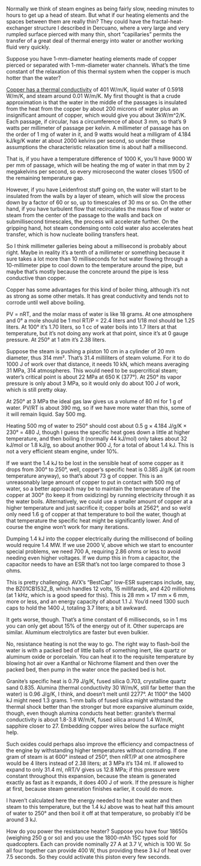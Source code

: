 Normally we think of steam engines as being fairly slow, needing
minutes to hours to get up a head of steam.  But what if our heating
elements and the spaces between them are really thin?  They could have
the fractal-heat-exchanger structure I described in Dercuano, where a
very large and very rumpled surface pierced with many thin, short
“capillaries” permits the transfer of a great deal of thermal energy
into water or another working fluid very quickly.

Suppose you have 1-mm-diameter heating elements made of copper pierced
or separated with 1-mm-diameter water channels.  What’s the time
constant of the relaxation of this thermal system when the copper is
much hotter than the water?

[Copper has a thermal conductivity][0] of 401 W/m/K, liquid water of
0.5918 W/m/K, and steam around 0.01 W/m/K.  My first thought is that a
crude approximation is that the water in the middle of the passages is
insulated from the heat from the copper by about 200 microns of water
plus an insignificant amount of copper, which would give you about
3kW/m^2/K.  Each passage, if circular, has a circumference of about 3
mm, so that’s 9 watts per millimeter of passage per kelvin.  A
millimeter of passage has on the order of 1 mg of water in it, and 9
watts would heat a milligram of 4.184 kJ/kg/K water at about 2000
kelvins per second, so under these assumptions the characteristic
relaxation time is about half a millisecond.

[0]: https://en.wikipedia.org/wiki/List_of_thermal_conductivities

That is, if you have a temperature difference of 1000 K, you’ll have
9000 W per mm of passage, which will be heating the mg of water in
that mm by 2 megakelvins per second, so every microsecond the water
closes 1/500 of the remaining temperature gap.

However, if you have Leidenfrost stuff going on, the water will start
to be insulated from the walls by a layer of steam, which will slow
the process down by a factor of 60 or so, up to timescales of 30 ms or
so.  On the other hand, if you have turbulent flow that recirculates
the mass flow of water or steam from the center of the passage to the
walls and back on submillisecond timescales, the process will
accelerate further.  On the gripping hand, hot steam condensing onto
cold water also accelerates heat transfer, which is how nucleate
boiling transfers heat.

So I think millimeter galleries being about a millisecond is probably
about right.  Maybe in reality it’s a tenth of a millimeter or
something because it sure takes a lot more than 10 milliseconds for
hot water flowing through a 10-millimeter pipe to cool down to the
temperature around the pipe, but maybe that’s mostly because the
concrete around the pipe is less conductive than copper.

Copper has some advantages for this kind of boiler thing, although
it’s not as strong as some other metals.  It has great conductivity
and tends not to corrode until well above boiling.

PV = nRT, and the molar mass of water is like 18 grams.  At one
atmosphere and 0° a mole should be 1 mol RT/P = 22.4 liters and 1/18
mol should be 1.25 liters.  At 100° it’s 1.70 liters, so 1 cc of water
boils into 1.7 liters at that temperature, but it’s not doing any work
at that point, since it’s at 0 gauge pressure.  At 250° at 1 atm it’s
2.38 liters.

Suppose the steam is pushing a piston 10 cm in a cylinder of 20 mm
diameter, thus 314 mm².  That’s 31.4 milliliters of steam volume.  For
it to do 1000 J of work over that distance, it needs 10 kN, which
means averaging 31 MPa, 314 atmospheres.  This would need to be
supercritical steam; water’s critical point is about 22 MPa at 650 K
(377°).  At 250° its vapor pressure is only about 3 MPa, so it would
only do about 100 J of work, which is still pretty okay.

At 250° at 3 MPa the ideal gas law gives us a volume of 80 ml for 1 g
of water.  PV/RT is about 390 mg, so if we have more water than this,
some of it will remain liquid.  Say 500 mg.

Heating 500 mg of water to 250° should cost about 0.5 g × 4.184 J/g/K
× 230° = 480 J, though I guess the specific heat goes down a little at
higher temperature, and then boiling it (normally 44 kJ/mol) only
takes about 32 kJ/mol or 1.8 kJ/g, so about another 900 J, for a total
of about 1.4 kJ.  This is not a very efficient steam engine, under
10%.

If we want the 1.4 kJ to be lost in the sensible heat of some copper
as it drops from 300° to 250°, well, copper’s specific heat is 0.385
J/g/K (at room temperature anyway), so that’s about 73 g of copper.
This is an unreasonably large amount of copper to put in contact with
500 mg of water, so a better approach may be to maintain the
temperature of the copper at 300° (to keep it from oxidizing) by
running electricity through it as the water boils.  Alternatively, we
could use a smaller amount of copper at a higher temperature and just
sacrifice it; copper boils at 2562°, and so we’d only need 1.6 g of
copper at that temperature to boil the water, though at that
temperature the specific heat might be significantly lower.  And of
course the engine won’t work for many iterations.

Dumping 1.4 kJ into the copper electrically during the millisecond of
boiling would require 1.4 MW.  If we use 2000 V, above which we start
to encounter special problems, we need 700 A, requiring 2.86 ohms or
less to avoid needing even higher voltages.  If we dump this in from a
capacitor, the capacitor needs to have an ESR that’s not too large
compared to those 3 ohms.

This is pretty challenging.  AVX’s “BestCap” low-ESR supercaps
include, say, the BZ01CB153Z_B, which handles 12 volts, 15
millifarads, and 420 milliohms (at 1 kHz, which is a good speed for
this).  This is 28 mm × 17 mm × 6 mm, more or less, and an energy
capacity of about 1.1 J.  You’d need 1300 such caps to hold the 1400
J, totaling 3.7 liters; a bit awkward.

It gets worse, though.  That’s a time constant of 6 milliseconds, so
in 1 ms you can only get about 15% of the energy out of it.  Other
supercaps are similar.  Aluminum electrolytics are faster but even
bulkier.

No, resistance heating is not the way to go.  The right way to
flash-boil the water is with a packed bed of little balls of something
inert, like quartz or aluminum oxide or porcelain.  You can heat it to
the requisite temperature by blowing hot air over a Kanthal or
Nichrome filament and then over the packed bed, then pump in the water
once the packed bed is hot.

Granite’s specific heat is 0.79 J/g/K, fused silica 0.703, crystalline
quartz sand 0.835.  Alumina (thermal conductivity 30 W/m/K, still far
better than the water) is 0.96 J/g/K, I think, and doesn’t melt until
2277°.  At 1100° the 1400 kJ might need 1.3 grams.  1-mm balls of
fused silica might withstand the thermal shock better than the
stronger but more expansive aluminum oxide, though, even though
alumina conducts heat better: granite’s thermal conductivity is about
1.8-3.8 W/m/K, fused silica around 1.4 W/m/K, sapphire closer to 27.
Embedding copper wires below the surface might help.

Such oxides could perhaps also improve the efficiency and compactness
of the engine by withstanding higher temperatures without corroding.
If one gram of steam is at 600° instead of 250°, then nRT/P at one
atmosphere would be 4 liters instead of 2.38 liters; at 3 MPa it’s 134
ml.  If allowed to expand to only 31.4 ml, nRT/V gives us 12.8 MPa; if
this pressure were constant throughout this expansion, because the
steam is generated exactly as fast as it expands, it does 400 J of
work.  If the pressure is higher at first, because steam generation
finishes earlier, it could do more.

I haven’t calculated here the energy needed to heat the water and then
steam to this temperature, but the 1.4 kJ above was to heat half this
amount of water to 250° and then boil it off at that temperature, so
probably it’d be around 3 kJ.

How do you power the resistance heater?  Suppose you have four 18650s
(weighing 250 g or so) and you use the 1800-mAh 15C types sold for
quadcopters.  Each can provide nominally 27 A at 3.7 V, which is 100
W.  So all four together can provide 400 W, thus providing these 3 kJ
of heat over 7.5 seconds.  So they could activate this piston every
few seconds.
